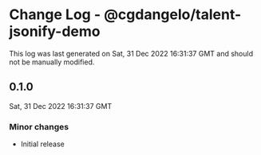 # Change Log - @cgdangelo/talent-jsonify-demo

This log was last generated on Sat, 31 Dec 2022 16:31:37 GMT and should not be manually modified.

## 0.1.0
Sat, 31 Dec 2022 16:31:37 GMT

### Minor changes

- Initial release

